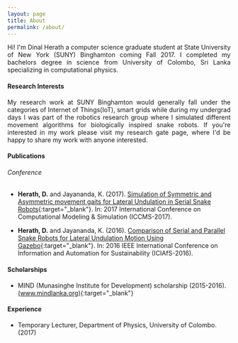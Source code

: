```yaml
---
layout: page
title: About
permalink: /about/
---
```

<p align="justify">Hi! I'm Dinal Herath a computer science graduate student at State University of New York (SUNY) Binghamton coming Fall 2017. I completed my bachelors degree in science from University of Colombo, Sri Lanka specializing in computational physics.</p>

#### Research Interests

 <p align="justify">My research work at SUNY Binghamton would generally fall under the categories of Internet of Things(IoT), smart grids while during my undergrad days I was part of the robotics research group where I simulated different movement algorithms for biologically inspired snake robots. If you're interested in my work please visit my research gate page, where I'd be happy to share my work with anyone interested.</p>

#### Publications

###### Conference

* **Herath, D.** and Jayananda, K. (2017). [Simulation of Symmetric and Asymmetric movement gaits for Lateral Undulation in Serial Snake Robots](https://www.researchgate.net/publication/317015239_Simulation_of_Symmetric_and_Asymmetric_movement_gaits_for_Lateral_Undulation_in_Serial_Snake_Robots){:target="_blank"}. In: 2017 International Conference on Computational Modeling & Simulation (ICCMS-2017).

* **Herath, D.** and Jayananda, K. (2016). [Comparison of Serial and Parallel Snake Robots for Lateral Undulation Motion Using Gazebo](https://www.researchgate.net/publication/311716282_Comparison_of_Serial_and_Parallel_Snake_Robots_for_Lateral_Undulation_Motion_using_Gazebo){:target="_blank"}. In: 2016 IEEE International Conference on Information and Automation for Sustainability (ICIAfS-2016).

#### Scholarships

* MIND (Munasinghe Institute for Development) scholarship (2015-2016). [(www.mindlanka.org)](http://www.mindlanka.org/past.cfm?page=aa){:target="_blank"}


#### Experience

+ Temporary Lecturer, Department of Physics, University of Colombo.(2017)
